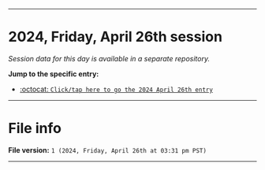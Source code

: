 
***

# 2024, Friday, April 26th session

_Session data for this day is available in a separate repository._

**Jump to the specific entry:**

- [:octocat: `Click/tap here to go the 2024 April 26th entry`](https://github.com/seanpm2001/SeansLifeArchive_Images_TinyTower_Y2024/tree/SeansLifeArchive_Images_TinyTower_Y2024_Main-dev/2024/04_April/26/)

***

# File info

**File version:** `1 (2024, Friday, April 26th at 03:31 pm PST)`

***
